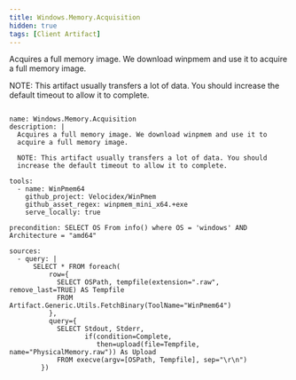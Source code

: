 ```yaml
---
title: Windows.Memory.Acquisition
hidden: true
tags: [Client Artifact]
---
```


Acquires a full memory image. We download winpmem and use it to
acquire a full memory image.

NOTE: This artifact usually transfers a lot of data. You should
increase the default timeout to allow it to complete.


<pre><code class="language-yaml">
name: Windows.Memory.Acquisition
description: |
  Acquires a full memory image. We download winpmem and use it to
  acquire a full memory image.

  NOTE: This artifact usually transfers a lot of data. You should
  increase the default timeout to allow it to complete.

tools:
  - name: WinPmem64
    github_project: Velocidex/WinPmem
    github_asset_regex: winpmem_mini_x64.+exe
    serve_locally: true

precondition: SELECT OS From info() where OS = &#x27;windows&#x27; AND Architecture = &quot;amd64&quot;

sources:
  - query: |
      SELECT * FROM foreach(
          row={
            SELECT OSPath, tempfile(extension=&quot;.raw&quot;, remove_last=TRUE) AS Tempfile
            FROM Artifact.Generic.Utils.FetchBinary(ToolName=&quot;WinPmem64&quot;)
          },
          query={
            SELECT Stdout, Stderr,
                   if(condition=Complete,
                      then=upload(file=Tempfile, name=&quot;PhysicalMemory.raw&quot;)) As Upload
            FROM execve(argv=[OSPath, Tempfile], sep=&quot;\r\n&quot;)
        })

</code></pre>

